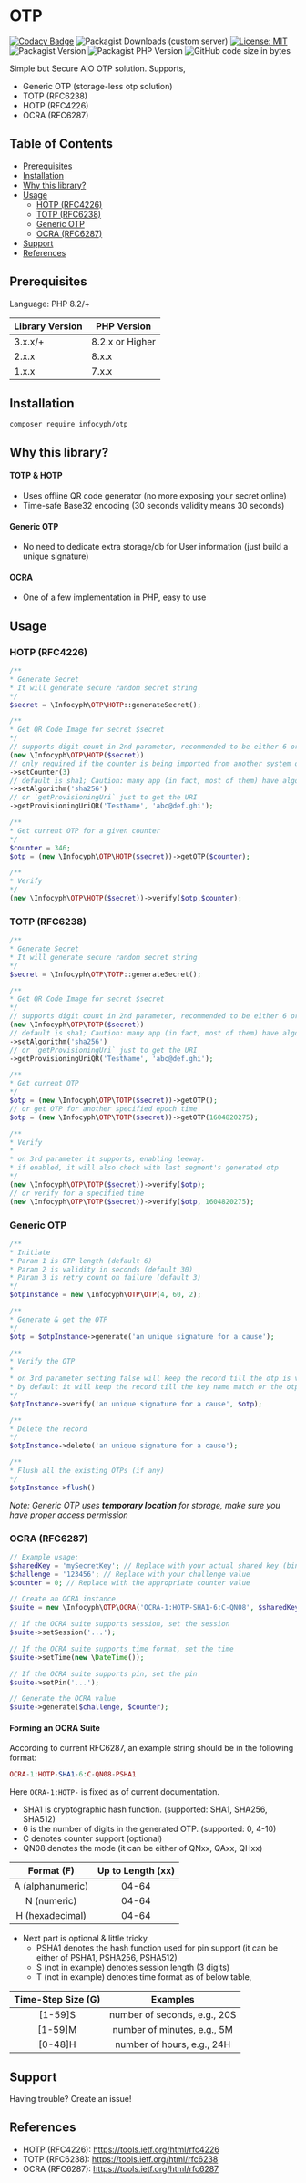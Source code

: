 # OTP

[![Codacy Badge](https://app.codacy.com/project/badge/Grade/1b7873dd2bdf48748c86265f24db0b34)](https://app.codacy.com/gh/infocyph/OTP/dashboard?utm_source=gh&utm_medium=referral&utm_content=&utm_campaign=Badge_grade)
![Packagist Downloads (custom server)](https://img.shields.io/packagist/dt/infocyph/otp?color=green&link=https%3A%2F%2Fpackagist.org%2Fpackages%2Finfocyph%2Fotp)
[![License: MIT](https://img.shields.io/badge/License-MIT-green.svg)](https://opensource.org/licenses/MIT)
![Packagist Version](https://img.shields.io/packagist/v/infocyph/otp)
![Packagist PHP Version](https://img.shields.io/packagist/dependency-v/infocyph/otp/php)
![GitHub code size in bytes](https://img.shields.io/github/languages/code-size/infocyph/otp)

Simple but Secure AIO OTP solution. Supports,

- Generic OTP (storage-less otp solution)
- TOTP (RFC6238)
- HOTP (RFC4226)
- OCRA (RFC6287)

## Table of Contents

<!--ts-->

* [Prerequisites](#prerequisites)
* [Installation](#installation)
* [Why this library?](#why-this-library)
* [Usage](#usage)
    * [HOTP (RFC4226)](#hotp-rfc4226)
    * [TOTP (RFC6238)](#totp-rfc6238)
    * [Generic OTP](#generic-otp)
    * [OCRA (RFC6287)](#ocra-rfc6287)
* [Support](#support)
* [References](#references)

<!--te-->

## Prerequisites

Language: PHP 8.2/+

| Library Version | PHP Version     |
|-----------------|-----------------|
| 3.x.x/+         | 8.2.x or Higher |
| 2.x.x           | 8.x.x           |
| 1.x.x           | 7.x.x           |

## Installation

```
composer require infocyph/otp
```

## Why this library?

#### TOTP & HOTP

- Uses offline QR code generator (no more exposing your secret online)
- Time-safe Base32 encoding (30 seconds validity means 30 seconds)

#### Generic OTP

- No need to dedicate extra storage/db for User information (just build a unique signature)

#### OCRA

- One of a few implementation in PHP, easy to use

## Usage

### HOTP (RFC4226)

```php
/**
* Generate Secret
* It will generate secure random secret string
*/
$secret = \Infocyph\OTP\HOTP::generateSecret();

/**
* Get QR Code Image for secret $secret
*/
// supports digit count in 2nd parameter, recommended to be either 6 or 8 (default 6)
(new \Infocyph\OTP\HOTP($secret))
// only required if the counter is being imported from another system or if it is old, & for QR only
->setCounter(3)
// default is sha1; Caution: many app (in fact, most of them) have algorithm limitation
->setAlgorithm('sha256') 
// or `getProvisioningUri` just to get the URI
->getProvisioningUriQR('TestName', 'abc@def.ghi'); 

/**
* Get current OTP for a given counter
*/
$counter = 346;
$otp = (new \Infocyph\OTP\HOTP($secret))->getOTP($counter);

/**
* Verify
*/
(new \Infocyph\OTP\HOTP($secret))->verify($otp,$counter);
```

### TOTP (RFC6238)

```php
/**
* Generate Secret
* It will generate secure random secret string
*/
$secret = \Infocyph\OTP\TOTP::generateSecret();

/**
* Get QR Code Image for secret $secret
*/
// supports digit count in 2nd parameter, recommended to be either 6 or 8 (default 6)
(new \Infocyph\OTP\TOTP($secret)) 
// default is sha1; Caution: many app (in fact, most of them) have algorithm limitation
->setAlgorithm('sha256') 
// or `getProvisioningUri` just to get the URI
->getProvisioningUriQR('TestName', 'abc@def.ghi');

/**
* Get current OTP
*/
$otp = (new \Infocyph\OTP\TOTP($secret))->getOTP();
// or get OTP for another specified epoch time
$otp = (new \Infocyph\OTP\TOTP($secret))->getOTP(1604820275);

/**
* Verify
* 
* on 3rd parameter it supports, enabling leeway.
* if enabled, it will also check with last segment's generated otp 
*/
(new \Infocyph\OTP\TOTP($secret))->verify($otp);
// or verify for a specified time
(new \Infocyph\OTP\TOTP($secret))->verify($otp, 1604820275);
```

### Generic OTP

```php
/**
* Initiate 
* Param 1 is OTP length (default 6)
* Param 2 is validity in seconds (default 30)
* Param 3 is retry count on failure (default 3)
*/
$otpInstance = new \Infocyph\OTP\OTP(4, 60, 2);

/**
* Generate & get the OTP
*/
$otp = $otpInstance->generate('an unique signature for a cause');

/**
* Verify the OTP
* 
* on 3rd parameter setting false will keep the record till the otp is verified or expired
* by default it will keep the record till the key name match or the otp is verified or expired
*/
$otpInstance->verify('an unique signature for a cause', $otp);

/**
* Delete the record
*/
$otpInstance->delete('an unique signature for a cause');

/**
* Flush all the existing OTPs (if any)
*/
$otpInstance->flush()
```

_Note: Generic OTP uses **temporary location** for storage, make sure you have proper access permission_

### OCRA (RFC6287)

```php
// Example usage:
$sharedKey = 'mySecretKey'; // Replace with your actual shared key (binary format)
$challenge = '123456'; // Replace with your challenge value
$counter = 0; // Replace with the appropriate counter value

// Create an OCRA instance
$suite = new \Infocyph\OTP\OCRA('OCRA-1:HOTP-SHA1-6:C-QN08', $sharedKey);

// If the OCRA suite supports session, set the session
$suite->setSession('...');

// If the OCRA suite supports time format, set the time
$suite->setTime(new \DateTime());

// If the OCRA suite supports pin, set the pin
$suite->setPin('...');

// Generate the OCRA value
$suite->generate($challenge, $counter);
```

#### Forming an OCRA Suite

According to current RFC6287, an example string should be in the following format:

```php
OCRA-1:HOTP-SHA1-6:C-QN08-PSHA1
```

Here `OCRA-1:HOTP-` is fixed as of current documentation.

- SHA1 is cryptographic hash function. (supported: SHA1, SHA256, SHA512)
- 6 is the number of digits in the generated OTP. (supported: 0, 4-10)
- C denotes counter support (optional)
- QN08 denotes the mode (it can be either of QNxx, QAxx, QHxx)

|    Format (F)    | Up to Length (xx) |
|:----------------:|:-----------------:|
| A (alphanumeric) |       04-64       |
|   N (numeric)    |       04-64       |
| H (hexadecimal)  |       04-64       |

- Next part is optional & little tricky
    - PSHA1 denotes the hash function used for pin support (it can be either of PSHA1, PSHA256, PSHA512)
    - S (not in example) denotes session length (3 digits)
    - T (not in example) denotes time format as of below table,

| Time-Step Size (G) |           Examples           |
|:------------------:|:----------------------------:|
|      [1-59]S       | number of seconds, e.g., 20S |
|      [1-59]M       | number of minutes, e.g., 5M  |
|      [0-48]H       |  number of hours, e.g., 24H  |

## Support

Having trouble? Create an issue!

## References

- HOTP (RFC4226): https://tools.ietf.org/html/rfc4226
- TOTP (RFC6238): https://tools.ietf.org/html/rfc6238
- OCRA (RFC6287): https://tools.ietf.org/html/rfc6287
